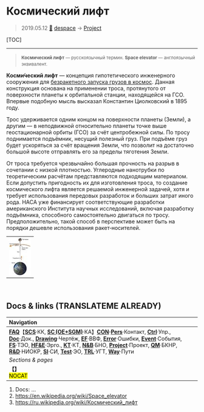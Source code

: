 # Космический лифт
> 2019.05.12 [🚀](../index/index.md) [despace](index.md) → [Project](project.md)

[TOC]

---

> <small>**Космический лифт** — русскоязычный термин. **Space elevator** — англоязычный эквивалент.</small>

**Косми́ческий лифт** — концепция гипотетического инженерного сооружения для [безракетного запуска грузов в космос](nrs.md). Данная конструкция основана на применении троса, протянутого от поверхности планеты к орбитальной станции, находящейся на ГСО. Впервые подобную мысль высказал Константин Циолковский в 1895 году.

Трос удерживается одним концом на поверхности планеты (Земли), а другим — в неподвижной относительно планеты точке выше геостационарной орбиты (ГСО) за счёт центробежной силы. По тросу поднимается подъёмник, несущий полезный груз. При подъёме груз будет ускоряться за счёт вращения Земли, что позволит на достаточно большой высоте отправлять его за пределы тяготения Земли.

От троса требуется чрезвычайно большая прочность на разрыв в сочетании с низкой плотностью. Углеродные нанотрубки по теоретическим расчётам представляются подходящим материалом. Если допустить пригодность их для изготовления троса, то создание космического лифта является решаемой инженерной задачей, хотя и требует использования передовых разработок и больших затрат иного рода. НАСА уже финансирует соответствующие разработки американского Института научных исследований, включая разработку подъёмника, способного самостоятельно двигаться по тросу. Предположительно, такой способ в перспективе может быть на порядки дешевле использования ракет‑носителей.

| |
|:--|
|[![](f/project/a/ais/space_elevator_pic1_thumb.jpg)](f/project/a/ais/space_elevator_pic1.png)|



<p style="page-break-after:always"> </p>

## Docs & links (TRANSLATEME ALREADY)
|Navigation|
|:--|
|**[FAQ](faq.md)**【**[SCS](scs.md)**·КК, **[SC (OE+SGM)](sc.md)**·КА】**[CON](contact.md)·[Pers](person.md)**·Контакт, **[Ctrl](control.md)**·Упр., **[Doc](doc.md)**·Док., **[Drawing](drawing.md)**·Чертёж, **[EF](ef.md)**·ВВФ, **[Error](error.md)**·Ошибки, **[Event](event.md)**·События, **[FS](fs.md)**·ТЭО, **[HF&E](hfe.md)**·Эрго., **[KT](kt.md)**·КТ, **[N&B](nnb.md)**·БНО, **[Project](project.md)**·Проект, **[QM](qm.md)**·БКНР, **[R&D](rnd.md)**·НИОКР, **[SI](si.md)**·СИ, **[Test](test.md)**·ЭО, **[TRL](trl.md)**·УГТ, **[Way](way.md)**·Пути|
|*Sections & pages*|
|**【[](.md)】**<br> <mark>NOCAT</mark>|

   1. Docs: …
   1. <https://en.wikipedia.org/wiki/Space_elevator>
   1. <https://ru.wikipedia.org/wiki/Космический_лифт>
